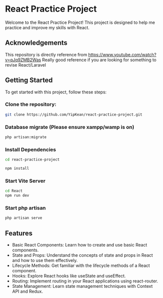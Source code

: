 # React Practice Project

Welcome to the React Practice Project! This project is designed to help me practice and improve my skills with React.

## Acknowledgements

This repository is directly reference from https://www.youtube.com/watch?v=qJq9ZMB2Was
Really good reference if you are looking for something to revise React/Laravel

## Getting Started

To get started with this project, follow these steps:

### Clone the repository:
```bash
git clone https://github.com/YipKean/react-practice-project.git
```
### Database migrate (Please ensure xampp/wamp is on)
```bash
php artisan:migrate
```
### Install Dependencies
```bash
cd react-practice-project
```
```bash
npm install
```
### Start Vite Server
```bash
cd React
npm run dev
```
### Start php artisan
```bash
php artisan serve
```
## Features
- Basic React Components: Learn how to create and use basic React components.
- State and Props: Understand the concepts of state and props in React and how to use them effectively.
- Lifecycle Methods: Get familiar with the lifecycle methods of a React component.
- Hooks: Explore React hooks like useState and useEffect.
- Routing: Implement routing in your React applications using react-router.
- State Management: Learn state management techniques with Context API and Redux.

